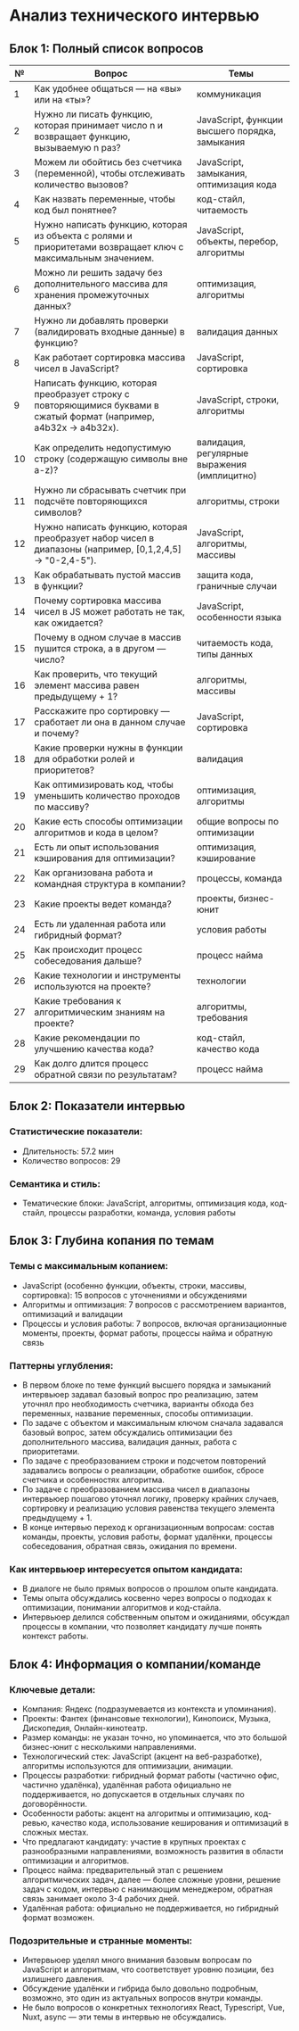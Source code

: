 # Анализ технического интервью

## Блок 1: Полный список вопросов

| №  | Вопрос                                                                                         | Темы     |
|-----|------------------------------------------------------------------------------------------------|----------|
| 1   | Как удобнее общаться — на «вы» или на «ты»?                                                   | коммуникация |
| 2   | Нужно ли писать функцию, которая принимает число n и возвращает функцию, вызываемую n раз?    | JavaScript, функции высшего порядка, замыкания |
| 3   | Можем ли обойтись без счетчика (переменной), чтобы отслеживать количество вызовов?           | JavaScript, замыкания, оптимизация кода |
| 4   | Как назвать переменные, чтобы код был понятнее?                                               | код-стайл, читаемость |
| 5   | Нужно написать функцию, которая из объекта с ролями и приоритетами возвращает ключ с максимальным значением. | JavaScript, объекты, перебор, алгоритмы |
| 6   | Можно ли решить задачу без дополнительного массива для хранения промежуточных данных?         | оптимизация, алгоритмы |
| 7   | Нужно ли добавлять проверки (валидировать входные данные) в функцию?                          | валидация данных |
| 8   | Как работает сортировка массива чисел в JavaScript?                                          | JavaScript, сортировка |
| 9   | Написать функцию, которая преобразует строку с повторяющимися буквами в сжатый формат (например, a4b32x → a4b32x). | JavaScript, строки, алгоритмы |
| 10  | Как определить недопустимую строку (содержащую символы вне a-z)?                             | валидация, регулярные выражения (имплицитно) |
| 11  | Нужно ли сбрасывать счетчик при подсчёте повторяющихся символов?                             | алгоритмы, строки |
| 12  | Нужно написать функцию, которая преобразует набор чисел в диапазоны (например, [0,1,2,4,5] → "0-2,4-5"). | JavaScript, алгоритмы, массивы |
| 13  | Как обрабатывать пустой массив в функции?                                                   | защита кода, граничные случаи |
| 14  | Почему сортировка массива чисел в JS может работать не так, как ожидается?                   | JavaScript, особенности языка |
| 15  | Почему в одном случае в массив пушится строка, а в другом — число?                           | читаемость кода, типы данных |
| 16  | Как проверить, что текущий элемент массива равен предыдущему + 1?                           | алгоритмы, массивы |
| 17  | Расскажите про сортировку — сработает ли она в данном случае и почему?                      | JavaScript, сортировка |
| 18  | Какие проверки нужны в функции для обработки ролей и приоритетов?                           | валидация |
| 19  | Как оптимизировать код, чтобы уменьшить количество проходов по массиву?                     | оптимизация, алгоритмы |
| 20  | Какие есть способы оптимизации алгоритмов и кода в целом?                                  | общие вопросы по оптимизации |
| 21  | Есть ли опыт использования кэширования для оптимизации?                                    | оптимизация, кэширование |
| 22  | Как организована работа и командная структура в компании?                                  | процессы, команда |
| 23  | Какие проекты ведет команда?                                                               | проекты, бизнес-юнит |
| 24  | Есть ли удаленная работа или гибридный формат?                                             | условия работы |
| 25  | Как происходит процесс собеседования дальше?                                              | процесс найма |
| 26  | Какие технологии и инструменты используются на проекте?                                   | технологии |
| 27  | Какие требования к алгоритмическим знаниям на проекте?                                   | алгоритмы, требования |
| 28  | Какие рекомендации по улучшению качества кода?                                           | код-стайл, качество кода |
| 29  | Как долго длится процесс обратной связи по результатам?                                  | процесс найма |

## Блок 2: Показатели интервью

### Статистические показатели:
- Длительность: 57.2 мин
- Количество вопросов: 29

### Семантика и стиль:
- Тематические блоки: JavaScript, алгоритмы, оптимизация кода, код-стайл, процессы разработки, команда, условия работы

## Блок 3: Глубина копания по темам

### Темы с максимальным копанием:
- JavaScript (особенно функции, объекты, строки, массивы, сортировка): 15 вопросов с уточнениями и обсуждениями
- Алгоритмы и оптимизация: 7 вопросов с рассмотрением вариантов, оптимизаций и валидации
- Процессы и условия работы: 7 вопросов, включая организационные моменты, проекты, формат работы, процессы найма и обратную связь

### Паттерны углубления:
- В первом блоке по теме функций высшего порядка и замыканий интервьюер задавал базовый вопрос про реализацию, затем уточнял про необходимость счетчика, варианты обхода без переменных, название переменных, способы оптимизации.
- По задаче с объектом и максимальным ключом сначала задавался базовый вопрос, затем обсуждались оптимизации без дополнительного массива, валидация данных, работа с приоритетами.
- По задаче с преобразованием строки и подсчетом повторений задавались вопросы о реализации, обработке ошибок, сбросе счетчика и особенностях алгоритма.
- По задаче с преобразованием массива чисел в диапазоны интервьюер пошагово уточнял логику, проверку крайних случаев, сортировку и реализацию условия равенства текущего элемента предыдущему + 1.
- В конце интервью переход к организационным вопросам: состав команды, проекты, условия работы, формат удалёнки, процессы собеседования, обратная связь, ожидания по времени.

### Как интервьюер интересуется опытом кандидата:
- В диалоге не было прямых вопросов о прошлом опыте кандидата.
- Темы опыта обсуждались косвенно через вопросы о подходах к оптимизации, понимании алгоритмов и код-стайла.
- Интервьюер делился собственным опытом и ожиданиями, обсуждал процессы в компании, что позволяет кандидату лучше понять контекст работы.

## Блок 4: Информация о компании/команде

### Ключевые детали:
- Компания: Яндекс (подразумевается из контекста и упоминания).
- Проекты: Фантех (финансовые технологии), Кинопоиск, Музыка, Дископедия, Онлайн-кинотеатр.
- Размер команды: не указан точно, но упоминается, что это большой бизнес-юнит с несколькими направлениями.
- Технологический стек: JavaScript (акцент на веб-разработке), алгоритмы используются для оптимизации, анимации.
- Процессы разработки: гибридный формат работы (частично офис, частично удалёнка), удалённая работа официально не поддерживается, но допускается в отдельных случаях по договорённости.
- Особенности работы: акцент на алгоритмы и оптимизацию, код-ревью, качество кода, использование кеширования и оптимизаций в сложных местах.
- Что предлагают кандидату: участие в крупных проектах с разнообразными направлениями, возможность развития в области оптимизации и алгоритмов.
- Процесс найма: предварительный этап с решением алгоритмических задач, далее — более сложные уровни, решение задач с кодом, интервью с нанимающим менеджером, обратная связь занимает около 3-4 рабочих дней.
- Удалённая работа: официально не поддерживается, но гибридный формат возможен.

### Подозрительные и странные моменты:
- Интервьюер уделял много внимания базовым вопросам по JavaScript и алгоритмам, что соответствует уровню позиции, без излишнего давления.
- Обсуждение удалёнки и гибрида было довольно подробным, возможно, это один из актуальных вопросов внутри команды.
- Не было вопросов о конкретных технологиях React, Typescript, Vue, Nuxt, async — эти темы в интервью не обсуждались.